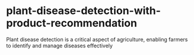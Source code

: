 # plant-disease-detection-with-product-recommendation
Plant disease detection is a critical aspect of agriculture, enabling farmers to identify and manage diseases effectively
